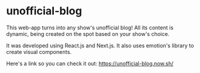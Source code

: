 # unofficial-blog

This web-app turns into any show's unofficial blog! All its content is dynamic, being created on the spot based on your show's choice.

It was developed using React.js and Next.js. It also uses emotion's library to create visual components.

Here's a link so you can check it out: https://unofficial-blog.now.sh/